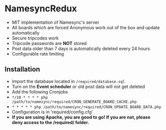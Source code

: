 # NamesyncRedux
- MIT implementation of Namesync's server
- All boards which are forced Anonymous work out of the box and update automatically
- Secure tripcodes work
- Tripcode passwords are **NOT** stored
- Post data older than 7 days is automatically deleted every 24 hours
- Configurable rate limiting

## Installation
- Import the database located in `/required/database.sql`
- Turn on the **Event scheduler** or old post data will not get deleted
- Add the following Cronjobs
- `*/10 * * * * php /path/to/namesync/required/CRON_GENERATE_BOARD_CACHE.php`
- `* * * * * php /path/to/namesync/required/CRON_UPDATE_BOARD_DATA.php`
- Configuration is in 'required/config.cfg'
- **If you are using Apache, you are good to go! If you are not, please deny access to the /required/ folder.**
